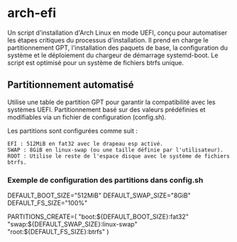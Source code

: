 # arch-efi

Un script d'installation d'Arch Linux en mode UEFI, conçu pour automatiser les étapes critiques du processus d'installation. 
Il prend en charge le partitionnement GPT, l'installation des paquets de base, la configuration du système et le déploiement du chargeur de démarrage systemd-boot. 
Le script est optimisé pour un système de fichiers btrfs unique.

## Partitionnement automatisé

Utilise une table de partition GPT pour garantir la compatibilité avec les systèmes UEFI.
Partitionnement basé sur des valeurs prédéfinies et modifiables via un fichier de configuration (config.sh).

Les partitions sont configurées comme suit :

    EFI : 512MiB en fat32 avec le drapeau esp activé.
    SWAP : 8GiB en linux-swap (ou une taille définie par l'utilisateur).
    ROOT : Utilise le reste de l'espace disque avec le système de fichiers btrfs.

### Exemple de configuration des partitions dans config.sh

DEFAULT_BOOT_SIZE="512MiB"
DEFAULT_SWAP_SIZE="8GiB"
DEFAULT_FS_SIZE="100%"

PARTITIONS_CREATE=(
    "boot:${DEFAULT_BOOT_SIZE}:fat32"
    "swap:${DEFAULT_SWAP_SIZE}:linux-swap"
    "root:${DEFAULT_FS_SIZE}:btrfs"
)
